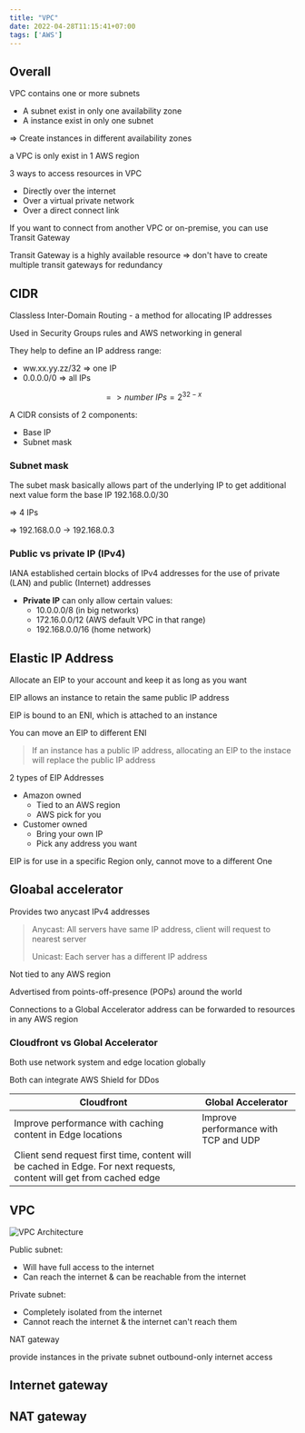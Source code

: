 ```yaml
---
title: "VPC"
date: 2022-04-28T11:15:41+07:00
tags: ['AWS']
---
```

## Overall

VPC contains one or more subnets
- A subnet exist in only one availability zone
- A instance exist in only one subnet

=> Create instances in different availability zones

a VPC is only exist in 1 AWS region

3 ways to access resources in VPC
- Directly over the internet
- Over a virtual private network
- Over a direct connect link

If you want to connect from another VPC or on-premise, you can use Transit Gateway

Transit Gateway is a highly available resource => don't have to create multiple transit gateways for redundancy

## CIDR

Classless Inter-Domain Routing - a method for allocating IP addresses

Used in Security Groups rules and AWS networking in general

They help to define an IP address range:
- ww.xx.yy.zz/32 => one IP
- 0.0.0.0/0 => all IPs

$$
=> number\ IPs = 2^{32 - x}
$$

A CIDR consists of 2 components:
- Base IP
- Subnet mask

### Subnet mask
The subet mask basically allows part of the underlying IP to get additional next value form the base IP
192.168.0.0/30 

=> 4 IPs 

=> 192.168.0.0 -> 192.168.0.3

### Public vs private IP (IPv4)
IANA established certain blocks of IPv4 addresses for the use of private (LAN) and public (Internet) addresses

- **Private IP** can only allow certain values:
    * 10.0.0.0/8 (in big networks)
    * 172.16.0.0/12 (AWS default VPC in that range)
    * 192.168.0.0/16 (home network)

## Elastic IP Address

Allocate an EIP to your account and keep it as long as you want

EIP allows an instance to retain the same public IP address

EIP is bound to an ENI, which is attached to an instance

You can move an EIP to different ENI

> If an instance has a public IP address, allocating an EIP to the instace will replace the public IP address

2 types of EIP Addresses
- Amazon owned
    - Tied to an AWS region
    - AWS pick for you
- Customer owned
    - Bring your own IP
    - Pick any address you want

EIP is for use in a specific Region only, cannot move to a different One

## Gloabal accelerator

Provides two anycast IPv4 addresses
> Anycast: All servers have same IP address, client will request to nearest server
>
> Unicast: Each server has a different IP address

Not tied to any AWS region

Advertised from points-off-presence (POPs) around the world

Connections to a Global Accelerator address can be forwarded to resources in any AWS region

### Cloudfront vs Global Accelerator
Both use network system and edge location globally

Both can integrate AWS Shield for DDos

|Cloudfront|Global Accelerator|
|----------|------------------|
|Improve performance with caching content in Edge locations| Improve performance with TCP and UDP||
|Client send request first time, content will be cached in Edge. For next requests, content will get from cached edge||


## VPC
![VPC Architecture](/vpc_architecture.png)

Public subnet:
* Will have full access to the internet
* Can reach the internet & can be reachable from the internet

Private subnet:
* Completely isolated from the internet
* Cannot reach the internet & the internet can't reach them

NAT gateway

provide instances in the private subnet outbound-only internet access

## Internet gateway

## NAT gateway

